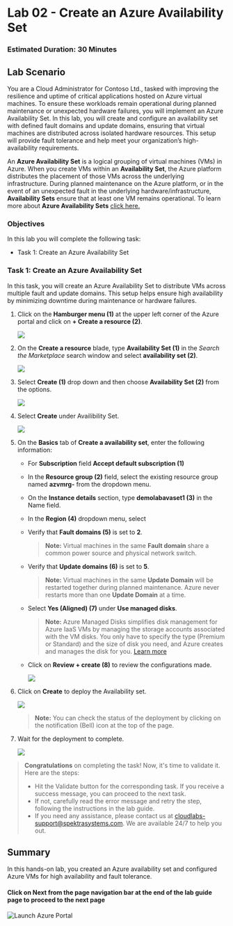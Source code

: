 ﻿# Lab 02 - Create an Azure Availability Set

### Estimated Duration: 30 Minutes

## Lab Scenario

You are a Cloud Administrator for Contoso Ltd., tasked with improving the resilience and uptime of critical applications hosted on Azure virtual machines. To ensure these workloads remain operational during planned maintenance or unexpected hardware failures, you will implement an Azure Availability Set. In this lab, you will create and configure an availability set with defined fault domains and update domains, ensuring that virtual machines are distributed across isolated hardware resources. This setup will provide fault tolerance and help meet your organization’s high-availability requirements.

An **Azure Availability Set** is a logical grouping of virtual machines (VMs) in Azure. When you create VMs within an **Availability Set**, the Azure platform distributes the placement of those VMs across the underlying infrastructure. During planned maintenance on the Azure platform, or in the event of an unexpected fault in the underlying hardware/infrastructure, **Availability Sets** ensure that at least one VM remains operational. To learn more about **Azure Availability Sets** [click here.](https://learn.microsoft.com/en-us/azure/virtual-machines/availability-set-overview)

### Objectives

In this lab you will complete the following task:

- Task 1: Create an Azure Availability Set

### Task 1: Create an Azure Availability Set

In this task, you will create an Azure Availability Set to distribute VMs across multiple fault and update domains. This setup helps ensure high availability by minimizing downtime during maintenance or hardware failures.

1. Click on the **Hamburger menu (1)** at the upper left corner of the Azure portal and click on **+ Create a resource (2)**.

    ![](../instructions/images/Lab1-00.png)
   
1. On the **Create a resource** blade, type <copy> **Availability Set (1)** </copy> in the _Search the Marketplace_ search window and select **availability set (2)**.

    ![](../instructions/images/lab1-image2.png)
    
1. Select **Create (1)** drop down and then choose **Availability Set (2)** from the options.

     ![](../instructions/images/Lab1-01.png)

1. Select **Create** under Availibility Set. 

     ![](./images/avmg3.png)
    
1. On the **Basics** tab of **Create a availability set**, enter the following information:

      - For **Subscription** field **Accept default subscription (1)** 
      - In the **Resource group (2)** field, select the existing resource group named **azvmrg-<inject key="Deployment ID" enableCopy="false"/>** from the dropdown menu.
      - On the **Instance details** section, type <copy>**demolabavaset1 (3)**</copy> in the Name field.
      - In the **Region (4)** dropdown menu, select **<inject key="Region" enableCopy="false"/>**
      - Verify that **Fault domains (5)** is set to **2**.

         > **Note:** Virtual machines in the same **Fault domain** share a common power source and physical network switch.

      - Verify that **Update domains (6)** is set to **5**.

         > **Note:**  Virtual machines in the same **Update Domain** will be restarted together during planned maintenance. Azure never restarts more than one **Update Domain** at a time.

      - Select **Yes (Aligned) (7)** under **Use managed disks**. 

          > **Note:** Azure Managed Disks simplifies disk management for Azure IaaS VMs by managing the storage accounts associated with the VM disks. You only have to specify the type (Premium or Standard) and the size of disk you need, and Azure creates and manages the disk for you. [Learn more](https://docs.microsoft.com/en-us/azure/storage/storage-managed-disks-overview)

      - Click on **Review + create (8)** to review the configurations made.

        ![](../instructions/images/lab1-image5.png)
     
1. Click on **Create** to deploy the Availability set.

     ![](images/Lab1-02.png)

      >**Note:** You can check the status of the deployment by clicking on the notification (Bell) icon at the top of the page.

1. Wait for the deployment to complete.

    ![](images/Lab1-03.png)

> **Congratulations** on completing the task! Now, it's time to validate it. Here are the steps:
> - Hit the Validate button for the corresponding task. If you receive a success message, you can proceed to the next task.
> - If not, carefully read the error message and retry the step, following the instructions in the lab guide. 
> - If you need any assistance, please contact us at cloudlabs-support@spektrasystems.com. We are available 24/7 to help you out.    

<validation step="c08da951-00f1-455e-8236-e18bace20c34" />

    
## Summary 

In this hands-on lab, you created an Azure availability set and configured Azure VMs for high availability and fault tolerance.

#### Click on **Next** from the page navigation bar at the end of the lab guide page to proceed to the next page

   ![Launch Azure Portal](../instructions/images/avm-18.png)
